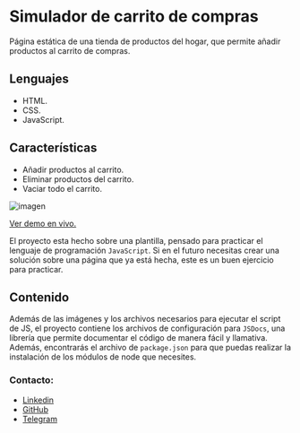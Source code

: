 # Simulador de carrito de compras

Página estática de una tienda de productos del hogar, que permite añadir productos al carrito de compras. 

## Lenguajes

* HTML.
* CSS.
* JavaScript.

## Características

* Añadir productos al carrito. 
* Eliminar productos del carrito. 
* Vaciar todo el carrito.  

![imagen](https://i.ibb.co/DDSM0Jw/2022-05-15-20-46-18-Carrito-de-compras.png)

[Ver demo en vivo.](https://franj1748.github.io/simulador-de-carrito-de-compras/)

El proyecto esta hecho sobre una plantilla, pensado para practicar el lenguaje de programación `JavaScript`. Si en el futuro necesitas crear una solución sobre una página que ya está hecha, este es un buen ejercicio para practicar.  

## Contenido 

Además de las imágenes y los archivos necesarios para ejecutar el script de JS, el proyecto contiene los archivos de configuración para `JSDocs`, una librería que permite documentar el código de manera fácil y llamativa. Además, encontrarás el archivo de `package.json` para que puedas realizar la instalación de los módulos de node que necesites. 


### Contacto: 

* [Linkedin]
* [GitHub]
* [Telegram]











[Linkedin]:https://www.linkedin.com/in/francisco-elis-24506b209
[GitHub]:https://github.com/franj1748
[Telegram]:https://t.me/franciscoj1748

